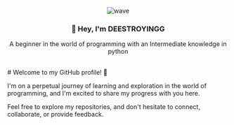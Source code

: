 <div align="center">



![wave](https://github.com/deeestroying/deeestroying/assets/141050877/0e26826f-39c2-4bfd-a313-48312d0b97cc)





###  👋 Hey, I'm DEESTROYINGG
A beginner in the world of programming with an Intermediate knowledge in python

<br>
</div>
# Welcome to my GitHub profile! 🚀

I'm on a perpetual journey of learning and exploration in the world of programming, and I'm excited to share my progress with you here. 



Feel free to explore my repositories, and don't hesitate to connect, collaborate, or provide feedback.




</div>


<!---
deeestroying/deeestroying is a ✨ special ✨ repository because its `README.md` (this file) appears on your GitHub profile.
You can click the Preview link to take a look at your changes.
--->
